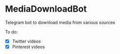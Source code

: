 # MediaDownloadBot
Telegram bot to download media from various sources

To do:
- [x] Twitter videos
- [x] Pinterest videos
